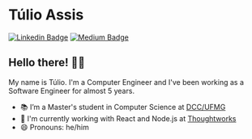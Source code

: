 # Túlio Assis

[![Linkedin Badge](https://img.shields.io/badge/-LinkedIn-blue?style=flat&logo=LinkedIn&logoColor=white)](https://www.linkedin.com/in/tuliooassis)
[![Medium Badge](https://img.shields.io/badge/-Medium-000?style=flat&logo=Medium&logoColor=white)](https://medium.com/@tuliooassis)

## Hello there! ✌🏻

My name is Túlio. I'm a Computer Engineer and I've been working as a Software Engineer for almost 5 years.

- 📚 I’m a Master's student in Computer Science at [DCC/UFMG](https://ppgcc.dcc.ufmg.br/)
- 🔭 I'm currently working with React and Node.js at [Thoughtworks](https://www.thoughtworks.com/)
- 😄 Pronouns: he/him
